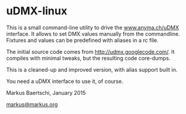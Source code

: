 uDMX-linux
==========

This is a small command-line utility to drive the www.anyma.ch/uDMX interface.
It allows to set DMX values manually from the commandline. Fixtures and
values can be predefined with aliases in a rc file.

The initial source code comes from http://udmx.googlecode.com/.
It compiles with minimal tweaks, but the resulting code core-dumps.

This is a cleaned-up and improved version, with alias support built in.

You need a uDMX interface to use it, of course.

Markus Baertschi, January 2015

markus@markus.org

